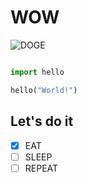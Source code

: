 <!--
Add headers
Add an image
Add a code example
Make a task list
Merge your pull request
-->

WOW
===

![DOGE](./doge.jpg)


```python

import hello

hello("World!")
```



Let's do it
---

- [x] EAT  
- [ ] SLEEP  
- [ ] REPEAT  
